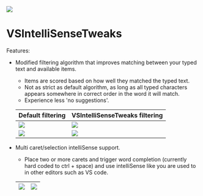 ![](https://github.com/cfognom/VSIntelliSenseTweaks/blob/master/VSIntelliSenseTweaks/logo.png)

# VSIntelliSenseTweaks

Features:
  - Modified filtering algorithm that improves matching between your typed text and available items.
    - Items are scored based on how well they matched the typed text.
    - Not as strict as default algorithm, as long as all typed characters appears somewhere in correct order in the word it will match.
    - Experience less 'no suggestions'.

    Default filtering | VSIntelliSenseTweaks filtering
    -|-
    ![](https://github.com/cfognom/VSIntelliSenseTweaks/blob/master/Media/default_verygoodnameindeed.png) | ![](https://github.com/cfognom/VSIntelliSenseTweaks/blob/master/Media/tweaked_verygoodnameindeed.png)
    ![](https://github.com/cfognom/VSIntelliSenseTweaks/blob/master/Media/default_veryGoodNameIndeed1.png) | ![](https://github.com/cfognom/VSIntelliSenseTweaks/blob/master/Media/tweaked_veryGoodNameIndeed1.png)
    
  - Multi caret/selection intelliSense support.
    - Place two or more carets and trigger word completion (currently hard coded to ctrl + space) and use intelliSense like you are used to in other editors such as VS code.
    
    ![](https://github.com/cfognom/VSIntelliSenseTweaks/blob/master/Media/multiCaretIntelliSense.gif) | ![](https://github.com/cfognom/VSIntelliSenseTweaks/blob/master/Media/multiCaretIntelliSense1.gif)
    -|-
